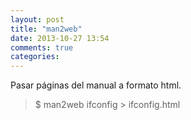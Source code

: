 ```yaml
---
layout: post
title: "man2web"
date: 2013-10-27 13:54
comments: true
categories: 
---
```

Pasar páginas del manual a formato html.

>$ man2web ifconfig > ifconfig.html

